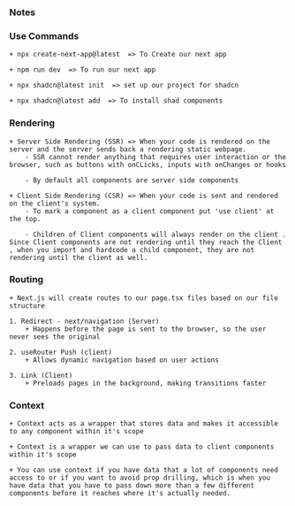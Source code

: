 ### Notes


### Use Commands
    + npx create-next-app@latest  => To Create our next app

    + npm run dev  => To run our next app

    + npx shadcn@latest init  => set up our project for shadcn

    + npx shadcn@latest add  => To install shad components


### Rendering
    + Server Side Rendering (SSR) => When your code is rendered on the server and the server sends back a rendering static webpage.
        - SSR cannot render anything that requires user interaction or the browser, such as buttons with onCLicks, inputs with onChanges or hooks

        - By default all components are server side components

    + Client Side Rendering (CSR) => When your code is sent and rendered on the client's system.
        - To mark a component as a client component put 'use client' at the top.

        - Children of Client components will always render on the client . Since Client components are not rendering until they reach the Client , when you import and hardcode a child component, they are not rendering until the client as well.
        

### Routing
    + Next.js will create routes to our page.tsx files based on our file structure

    1. Redirect - next/navigation (Server)
        + Happens before the page is sent to the browser, so the user never sees the original

    2. useRouter Push (client)
        + Allows dynamic navigation based on user actions

    3. Link (Client)
        + Preloads pages in the background, making transitions faster

### Context
    + Context acts as a wrapper that stores data and makes it accessible to any component within it's scope

    + Context is a wrapper we can use to pass data to client components within it's scope

    + You can use context if you have data that a lot of components need access to or if you want to avoid prop drilling, which is when you have data that you have to pass down more than a few different components before it reaches where it's actually needed.